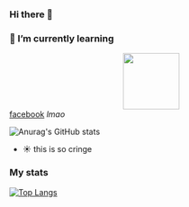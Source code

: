 ### Hi there 👋

### 🌱 I’m currently learning

 <!-- <link rel="stylesheet" href="https://cdn.jsdelivr.net/gh/devicons/devicon@v2.15.1/devicon.min.css"> -->
<!--           
<img back-ground="white" src="https://cdn.jsdelivr.net/gh/devicons/devicon/icons/rust/rust-plain.svg" height="300" width="600"> -->

<!-- <i class="devicon-rust-plain"></i> -->
          

<link rel="stylesheet" href="https://cdn.jsdelivr.net/gh/devicons/devicon@v2.15.1/devicon.min.css">

<div id="header" align="center">
<img src="https://media.giphy.com/media/M9gbBd9nbDrOTu1Mqx/giphy.gif" width="100"/>
</div>
<div id="badges" >
<a href="https://facebook.com/vietbi.cringe">facebook</a>
<i class="devicon-facebook-plain"> lmao</i>
</div>


![Anurag's GitHub stats](https://github-readme-stats.vercel.app/api?username=teiwiet&show_icons=true&theme=dark)

- :sunny: this is so cringe

### My stats

[![Top Langs](https://github-readme-stats.vercel.app/api/top-langs/?username=anuraghazra&theme=dark)](https://github.com/anuraghazra/github-readme-stats)

<!--
**teiwiet/teiwiet** is a ✨ _special_ ✨ repository because its `README.md` (this file) appears on your GitHub profile.

Here are some ideas to get you started:

- 🔭 I’m currently working on ...
-  ...
- 👯 I’m looking to collaborate on ...
- 🤔 I’m looking for help with ...
- 💬 Ask me about ...
- 📫 How to reach me: ...
- 😄 Pronouns: ...
- ⚡ Fun fact: ...
-->
